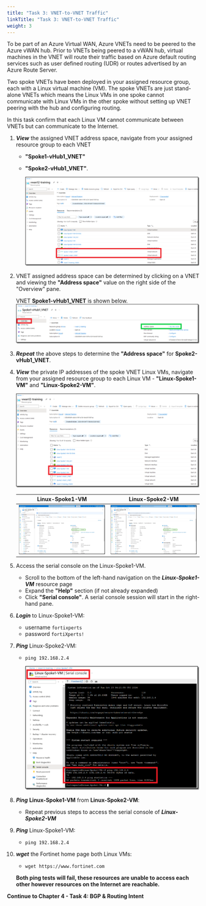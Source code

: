 ```yaml
---
title: "Task 3: VNET-to-VNET Traffic"
linkTitle: "Task 3: VNET-to-VNET Traffic"
weight: 3
---
```


To be part of an Azure Virtual WAN, Azure VNETs need to be peered to the Azure vWAN hub. Prior to VNETs being peered to a vWAN hub, virtual machines in the VNET will route their traffic based on Azure default routing services such as user defined routing (UDR) or routes advertised by an Azure Route Server.

Two spoke VNETs have been deployed in your assigned resource group, each with a Linux virtual machine (VM). The spoke VNETs are just stand-alone VNETs which means the Linux VMs in one spoke cannot communicate with Linux VMs in the other spoke without setting up VNET peering with the hub and configuring routing.

In this task confirm that each Linux VM cannot communicate between VNETs but can communicate to the Internet.

1. ***View*** the assigned VNET address space, navigate from your assigned resource group to each VNET
  
    - **"Spoke1-vHub1_VNET"**
    - **"Spoke2-vHub1_VNET"**.

        ![4_3-confirm-vnet-to-vnet-1](../images/4_3-confirm-vnet-to-vnet-1.PNG)

1. VNET assigned address space can be determined by clicking on a VNET and viewing the **"Address space"** value on the right side of the "Overview" pane.

    VNET **Spoke1-vHub1_VNET** is shown below.
    ![4_3-confirm-vnet-to-vnet-2](../images/4_3-confirm-vnet-to-vnet-2.PNG)

1. ***Repeat*** the above steps to determine the **"Address space"** for **Spoke2-vHub1_VNET**.

1. ***View*** the private IP addresses of the spoke VNET Linux VMs, navigate from your assigned resource group to each Linux VM - **"Linux-Spoke1-VM"** and **"Linux-Spoke2-VM"**.

    ![4_3-confirm-vnet-to-vnet-3](../images/4_3-confirm-vnet-to-vnet-3.PNG)

    Linux-Spoke1-VM        | Linux-Spoke2-VM
    :-------------------------:|:-------------------------:
    ![linuxvm1](../images/linuxvm1.jpg) |  ![linuxvm2](../images/linuxvm2.jpg)

1. Access the serial console on the Linux-Spoke1-VM.

    - Scroll to the bottom of the left-hand navigation on the ***Linux-Spoke1-VM*** resource page
    - Expand the **"Help"** section (if not already expanded)
    - Click **"Serial console"**.  A serial console session will start in the right-hand pane.

1. ***Login*** to Linux-Spoke1-VM:

    - username `fortixperts`
    - password `fortiXperts!`

1. ***Ping*** Linux-Spoke2-VM:

    - `ping 192.168.2.4`

        ![4_3-confirm-vnet-to-vnet-5](../images/4_3-confirm-vnet-to-vnet-5.PNG)

1. ***Ping*** **Linux-Spoke1-VM** from **Linux-Spoke2-VM**:

    - Repeat previous steps to access the serial console of ***Linux-Spoke2-VM***

1. ***Ping*** Linux-Spoke1-VM:

    - `ping 192.168.2.4`

1. ***wget*** the Fortinet home page both Linux VMs:

    - `wget https://www.fortinet.com`

    **Both ping tests will fail, these resources are unable to access each other however resources on the Internet are reachable.**

**Continue to Chapter 4 - Task 4: BGP & Routing Intent**
